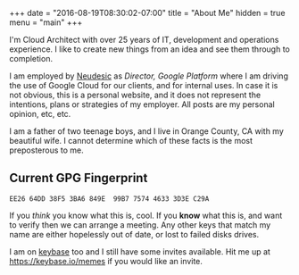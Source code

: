 +++
date = "2016-08-19T08:30:02-07:00"
title = "About Me"
hidden = true
menu = "main"
+++

I'm Cloud Architect with over 25 years of IT, development and
operations experience. I like to create new things from an idea and
see them through to completion.

I am employed by [Neudesic](https://www.neudesic.com/) as *Director,
Google Platform* where I am driving the use of Google Cloud for our
clients, and for internal uses. In case it is not obvious, this is a
personal website, and it does not represent the intentions, plans or
strategies of my employer. All posts are my personal opinion, etc, etc.

I am a father of two teenage boys, and I live in Orange County, CA
with my beautiful wife. I cannot determine which of these facts is the
most preposterous to me.

## Current GPG Fingerprint

```
EE26 64DD 38F5 3BA6 849E  99B7 7574 4633 3D3E C29A
```

If you *think* you know what this is, cool. If you **know** what this
is, and want to verify then we can arrange a meeting. Any other keys
that match my name are either hopelessly out of date, or lost to
failed disks drives.

I am on [keybase](https://keybase.io/) too and I still have
some invites available. Hit me up at https://keybase.io/memes if you
would like an invite.
